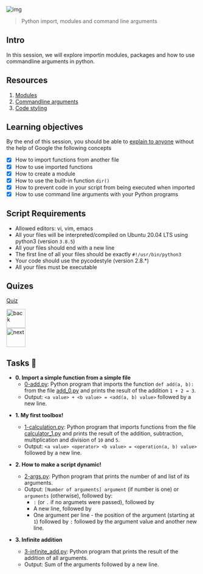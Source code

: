 ![img](https://assets.imaginablefutures.com/media/images/ALX_Logo.max-200x150.png)

> Python import, modules and command line arguments

## Intro

In this session, we will explore importin modules, packages and how to use commandline arguments in python.

## Resources

1. [Modules](https://docs.python.org/3/tutorial/modules.html)
2. [Commandline arguments](https://docs.python.org/3/tutorial/stdlib.html#command-line-arguments)
3. [Code styling](https://pypi.org/project/pycodestyle/)

## Learning objectives

By the end of this session, you should be able to [explain to anyone](https://fs.blog/feynman-learning-technique/) without the help of Google the following concepts

- [x] How to import functions from another file
- [x] How to use imported functions
- [x] How to create a module
- [x] How to use the built-in function `dir()`
- [x] How to prevent code in your script from being executed when imported
- [x] How to use command line arguments with your Python programs

## Script Requirements

- Allowed editors: vi, vim, emacs
- All your files will be interpreted/compiled on Ubuntu 20.04 LTS using python3 (version `3.8.5`)
- All your files should end with a new line
- The first line of all your files should be exactly `#!/usr/bin/python3`
- Your code should use the pycodestyle (version 2.8.\*)
- All your files must be executable

## Quizes

[Quiz](./quiz.md)

<div style='postion:relative'>
<a href="../0x01-python-if_else_loops_functions"><img src="https://www.svgrepo.com/show/94045/back.svg" alt="back" width="50px"></a></div>

<div style='postion:relative'><a href="../0x02-python-import_modules"><img src="https://www.svgrepo.com/show/326975/chevron-forward-circle-sharp.svg" alt="next" width="50px"></a></div>

## Tasks :page_with_curl:

- **0. Import a simple function from a simple file**
  - [0-add.py](./0-add.py): Python program that imports the function
    `def add(a, b):` from the file [add_0.py](./add_0.py) and prints the
    result of the addition `1 + 2 = 3`.
  - Output: `<a value> + <b value> = <add(a, b) value>` followed by a new line.

* **1. My first toolbox!**

  - [1-calculation.py](./1-calculation.py): Python program that imports functions
    from the file [calculator_1.py](./1-calculator.py) and prints the result
    of the addition, subtraction, multiplication and division of `10` and `5`.
  - Output: `<a value> <operator> <b value> = <operation(a, b) value>` followed by a new line.

* **2. How to make a script dynamic!**

  - [2-args.py](./2-args.py): Python program that prints the number of
    and list of its arguments.
  - Output: `[Number of arguments] argument` (if number is one) or `arguments` (otherwise), followed by:
    - `:` (or `.` if no argumets were passed), followed by
    - A new line, followed by
    - One argument per line - the position of the argument (starting at `1`) followed by `:` followed by the argument value and another new line.

* **3. Infinite addition**
  - [3-infinite_add.py](./3-infinite_add.py): Python program that prints the result of the
    addition of all arguments.
  - Output: Sum of the arguments followed by a new line.
